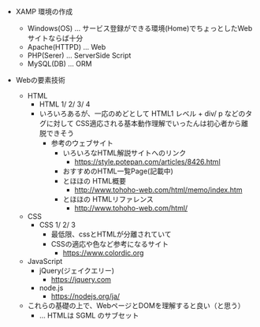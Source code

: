 - XAMP 環境の作成
  - Windows(OS) ... サービス登録ができる環境(Home)でちょっとしたWebサイトならば十分
  - Apache(HTTPD) ... Web
  - PHP(Serer)  ... ServerSide Script
  - MySQL(DB)   ... ORM

- Webの要素技術
  - HTML
    - HTML 1/ 2/ 3/ 4
    - いろいろあるが、一応のめどとして HTML1 レベル + div/ p などのタグに対して CSS適応される基本動作理解でいったんは初心者から離脱できそう
      - 参考のウェブサイト
        - いろいろなHTML解説サイトへのリンク
           - https://style.potepan.com/articles/8426.html
        - おすすめのHTML一覧Page(記載中)
        - とほほの HTML概要
           - http://www.tohoho-web.com/html/memo/index.htm
        - とほほの HTMLリファレンス
           - http://www.tohoho-web.com/html/
  - CSS
    - CSS 1/ 2/ 3
      - 最低限、cssとHTMLが分離されていて
      - CSSの適応や色など参考になるサイト
        - https://www.colordic.org
  - JavaScript
    - jQuery(ジェイクエリー)
      - https://jquery.com
    - node.js
      - https://nodejs.org/ja/
  - これらの基礎の上で、WebページとDOMを理解すると良い（と思う）
    - ... HTMLは SGML のサブセット
